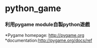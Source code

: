 # python_game
### 利用pygame module自製python遊戲

*Pygame homepage: http://pygame.org
*documentation:http://pygame.org/docs/ref
